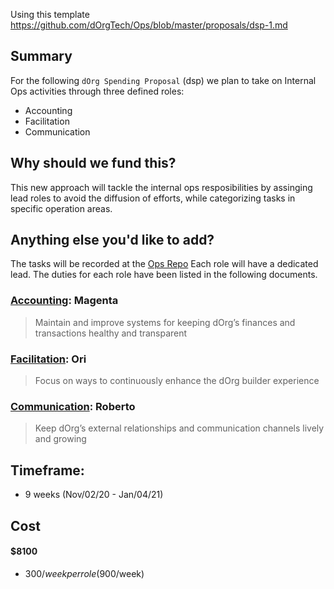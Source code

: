 Using this template
https://github.com/dOrgTech/Ops/blob/master/proposals/dsp-1.md


## Summary
For the following `dOrg Spending Proposal` (dsp) we plan to take on Internal Ops activities through three defined roles:
- Accounting
- Facilitation
- Communication 


## Why should we fund this?
This new approach will tackle the internal ops resposibilities by assinging lead roles to avoid the diffusion of efforts, while categorizing tasks in specific operation areas.

## Anything else you'd like to add?
The tasks will be recorded at the [Ops Repo](https://github.com/orgs/dOrgTech/projects/9)
Each role will have a dedicated lead. The duties for each role have been listed in the following documents.

### [Accounting](https://docs.google.com/document/d/1CAuJaqNVZHKhL3dKWt7XWFSEE_gFWNdd1OJRGFuKE6o/edit#): Magenta
> Maintain and improve systems for keeping dOrg’s finances and transactions healthy and transparent

### [Facilitation](https://docs.google.com/document/d/1NoAHVQxOONc7hHXk9H_lr6W8AuEv57hYii6cT6W-IC4): Ori
> Focus on ways to continuously enhance the dOrg builder experience

### [Communication](https://docs.google.com/document/d/1k9yGypCxPLQxhSn7oZUU8cJ9gbqxze96MRKrK0FZQW8/): Roberto
> Keep dOrg’s external relationships and communication channels lively and growing

 
## Timeframe:

- 9 weeks (Nov/02/20 - Jan/04/21)


## Cost
#### $8100 
- $300/week per role ($900/week)







